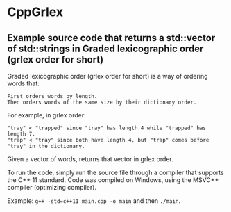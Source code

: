 # CppGrlex

## Example source code that returns a std::vector of std::strings in Graded lexicographic order (grlex order for short)

Graded lexicographic order (grlex order for short) is a way of ordering words that:

    First orders words by length.
    Then orders words of the same size by their dictionary order.

For example, in grlex order:

	"tray" < "trapped" since "tray" has length 4 while "trapped" has length 7.
	"trap" < "tray" since both have length 4, but "trap" comes before "tray" in the dictionary.

Given a vector of words, returns that vector in grlex order.

To run the code, simply run the source file through a compiler that supports the C++ 11 standard.
Code was compiled on Windows, using the MSVC++ compiler (optimizing compiler).

Example: `g++ -std=c++11 main.cpp -o main` and then `./main`.
